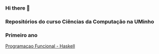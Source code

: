 ### Hi there 👋

### Repositórios do curso Ciências da Computação na UMinho

### Primeiro ano

[Programaçao Funcional - Haskell](https://github.com/Miguelii/PF)
